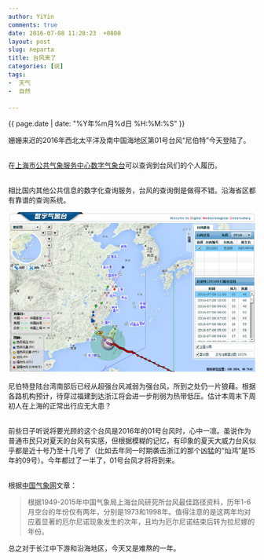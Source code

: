 ```yaml
---
author: YiYin
comments: true
date: 2016-07-08 11:28:23  +0800
layout: post
slug: neparta
title: 台风来了
categories: [说]
tags:
-  天气
-  自然

---
```

<div class="saying">
<div class="timestamp">{{ page.date | date: "%Y年%m月%d日 %H:%M:%S" }}</div>

姗姗来迟的2016年西北太平洋及南中国海地区第01号台风“尼伯特”今天登陆了。<br><br>

在<a href="http://www.soweather.com/gisstat.html" target="_blank">上海市公共气象服务中心数字气象台</a>可以查询到台风们的个人履历。<br><br>

相比国内其他公共信息的数字化查询服务，台风的查询倒是做得不错。沿海省区都有靠谱的查询系统。

<img src="/public/images/neparta.jpg" alt=""><br>

尼伯特登陆台湾南部后已经从超强台风减弱为强台风，所到之处仍一片狼藉。根据各路机构预计，待穿过福建到达浙江将会进一步削弱为热带低压。估计本周末下周初人在上海的正常出行应无大患？<br><br>

前些日子听说将要光顾的这个台风是2016年的01号台风时，心中一凛。虽说作为普通市民只对夏天的台风有实感，但根据模糊的记忆，有印象的夏天大威力台风似乎都是近十号乃至十几号了（比如去年同一时期袭击浙江的那个凶猛的“灿鸿”是15年的09号）。今年都过了一半了，01号台风才将将到来。<br><br>

根据<a href="http://www.cma.gov.cn/kppd/kppdsytj/201607/t20160704_315803.html" target="_blank">中国气象网</a>文章：

<blockquote>根据1949-2015年中国气象局上海台风研究所台风最佳路径资料，历年1-6月空台的年份仅有两年，分别是1973和1998年。值得注意的是这两年均对应着显著的厄尔尼诺现象发生的次年，且均为厄尔尼诺结束后转为拉尼娜的年份。</blockquote>

总之对于长江中下游和沿海地区，今天又是难熬的一年。
</div>